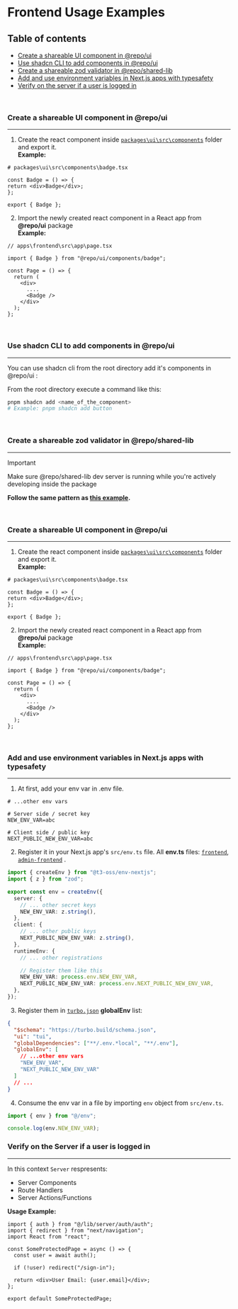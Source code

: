 # Frontend Usage Examples

## Table of contents

<ul>
    <li>
      <a href="#create-a-shareable-ui-component-in-repoui">Create a shareable UI component in @repo/ui</a>
    </li>
    <li><a href="#use-shadcn-cli-to-add-components-in-repoui">Use shadcn CLI to add components in @repo/ui</a></li>
    <li><a href="#create-a-shareable-zod-validator-in-reposhared-lib">Create a shareable zod validator in @repo/shared-lib</a></li>
    <li><a href="#add-and-use-environment-variables-in-nextjs-apps-with-typesafety">Add and use environment variables in Next.js apps with typesafety</a></li>
    <li><a href="#verify-on-the-server-if-a-user-is-logged-in">Verify on the server if a user is logged in</a></li>
</ul>

<br/>

### Create a shareable UI component in @repo/ui

---

1.  Create the react component inside [`packages\ui\src\components`](../../packages/ui/src/components) folder and export it.
    <br/>
    **Example:**

```tsx
# packages\ui\src\components\badge.tsx

const Badge = () => {
return <div>Badge</div>;
};

export { Badge };
```

2. Import the newly created react component in a React app from **@repo/ui** package
   <br/>
   **Example:**

```tsx
// apps\frontend\src\app\page.tsx

import { Badge } from "@repo/ui/components/badge";

const Page = () => {
  return (
    <div>
      ....
      <Badge />
    </div>
  );
};
```

<br/>

### Use shadcn CLI to add components in @repo/ui

---

You can use shadcn cli from the root directory add it's components in @repo/ui :

From the root directory execute a command like this:

```sh
pnpm shadcn add <name_of_the_component>
# Example: pnpm shadcn add button
```

<br/>

### Create a shareable zod validator in @repo/shared-lib

---

> [!IMPORTANT]
> Make sure @repo/shared-lib dev server is running while you're actively developing inside the package

**Follow the same pattern as [this example](#create-a-shareable-ui-component-in-repoui).**

<br/>

### Create a shareable UI component in @repo/ui

---

1.  Create the react component inside [`packages\ui\src\components`](../../packages/ui/src/components) folder and export it.
    <br/>
    **Example:**

```tsx
# packages\ui\src\components\badge.tsx

const Badge = () => {
return <div>Badge</div>;
};

export { Badge };
```

2. Import the newly created react component in a React app from **@repo/ui** package
   <br/>
   **Example:**

```tsx
// apps\frontend\src\app\page.tsx

import { Badge } from "@repo/ui/components/badge";

const Page = () => {
  return (
    <div>
      ....
      <Badge />
    </div>
  );
};
```

<br/>

### Add and use environment variables in Next.js apps with typesafety

---

1. At first, add your env var in .env file.

```env
# ...other env vars

# Server side / secret key
NEW_ENV_VAR=abc

# Client side / public key
NEXT_PUBLIC_NEW_ENV_VAR=abc
```

2. Register it in your Next.js app's `src/env.ts` file. All **env.ts** files: [`frontend`](../../apps/frontend/src/env.ts), [`admin-frontend`](../../apps/admin-frontend/src/env.ts) .

```typescript
import { createEnv } from "@t3-oss/env-nextjs";
import { z } from "zod";

export const env = createEnv({
  server: {
    // ... other secret keys
    NEW_ENV_VAR: z.string(),
  },
  client: {
    // ... other public keys
    NEXT_PUBLIC_NEW_ENV_VAR: z.string(),
  },
  runtimeEnv: {
    // ... other registrations

    // Register them like this
    NEW_ENV_VAR: process.env.NEW_ENV_VAR,
    NEXT_PUBLIC_NEW_ENV_VAR: process.env.NEXT_PUBLIC_NEW_ENV_VAR,
  },
});
```

3. Register them in [`turbo.json`](../../turbo.json) **globalEnv** list:

```json
{
  "$schema": "https://turbo.build/schema.json",
  "ui": "tui",
  "globalDependencies": ["**/.env.*local", "**/.env"],
  "globalEnv": [
    // ...other env vars
    "NEW_ENV_VAR",
    "NEXT_PUBLIC_NEW_ENV_VAR"
  ]
  // ...
}
```

4. Consume the env var in a file by importing `env` object from `src/env.ts`.

```typescript
import { env } from "@/env";

console.log(env.NEW_ENV_VAR);
```

### Verify on the Server if a user is logged in

---

In this context `Server` respresents:

- Server Components
- Route Handlers
- Server Actions/Functions

**Usage Example:**

```tsx
import { auth } from "@/lib/server/auth/auth";
import { redirect } from "next/navigation";
import React from "react";

const SomeProtectedPage = async () => {
  const user = await auth();

  if (!user) redirect("/sign-in");

  return <div>User Email: {user.email}</div>;
};

export default SomeProtectedPage;
```
